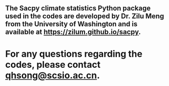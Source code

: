 ## The Sacpy climate statistics Python package used in the codes are developed by Dr. Zilu Meng from the University of Washington and is available at https://zilum.github.io/sacpy. 
# For any questions regarding the codes, please contact qhsong@scsio.ac.cn.
